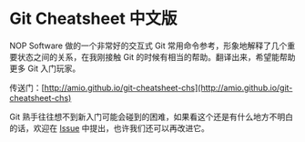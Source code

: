 Git Cheatsheet 中文版
==================

NOP Software 做的一个非常好的交互式 Git 常用命令参考，形象地解释了几个重要状态之间的关系，在我刚接触 Git 的时候有相当的帮助。翻译出来，希望能帮助更多 Git 入门玩家。

传送门：[http://amio.github.io/git-cheatsheet-chs](http://amio.github.io/git-cheatsheet-chs)

Git 熟手往往想不到新入门可能会碰到的困难，如果看这个还是有什么地方不明白的话，欢迎在 [Issue](https://github.com/amio/git-cheatsheet-chs/issues) 中提出，也许我们还可以再改进它。
